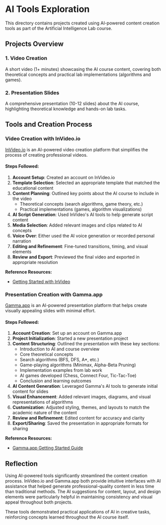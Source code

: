 # AI Tools Exploration

This directory contains projects created using AI-powered content creation tools as part of the Artificial Intelligence Lab course.

## Projects Overview

### 1. Video Creation
A short video (1+ minutes) showcasing the AI course content, covering both theoretical concepts and practical lab implementations (algorithms and games).

### 2. Presentation Slides
A comprehensive presentation (10-12 slides) about the AI course, highlighting theoretical knowledge and hands-on lab tasks.

## Tools and Creation Process

### Video Creation with InVideo.io

[InVideo.io](https://invideo.io/) is an AI-powered video creation platform that simplifies the process of creating professional videos.

#### Steps Followed:
1. **Account Setup**: Created an account on InVideo.io
2. **Template Selection**: Selected an appropriate template that matched the educational content
3. **Content Planning**: Outlined key points about the AI course to include in the video
   - Theoretical concepts (search algorithms, game theory, etc.)
   - Practical implementations (games, algorithm visualizations)
4. **AI Script Generation**: Used InVideo's AI tools to help generate script content
5. **Media Selection**: Added relevant images and clips related to AI concepts
6. **Voice Over**: Either used the AI voice generation or recorded personal narration
7. **Editing and Refinement**: Fine-tuned transitions, timing, and visual elements
8. **Review and Export**: Previewed the final video and exported in appropriate resolution

**Reference Resources:**
- [Getting Started with InVideo](https://help.invideo.io/en/collections/9443399-getting-started)


### Presentation Creation with Gamma.app

[Gamma.app](https://gamma.app/) is an AI-powered presentation platform that helps create visually appealing slides with minimal effort.

#### Steps Followed:
1. **Account Creation**: Set up an account on Gamma.app
2. **Project Initialization**: Started a new presentation project
3. **Content Structuring**: Outlined the presentation with these key sections:
   - Introduction to AI and course overview
   - Core theoretical concepts
   - Search algorithms (BFS, DFS, A*, etc.)
   - Game-playing algorithms (Minimax, Alpha-Beta Pruning)
   - Implementation examples from lab work
   - AI games developed (Chess, Connect Four, Tic-Tac-Toe)
   - Conclusion and learning outcomes
4. **AI Content Generation**: Leveraged Gamma's AI tools to generate initial content for slides
5. **Visual Enhancement**: Added relevant images, diagrams, and visual representations of algorithms
6. **Customization**: Adjusted styling, themes, and layouts to match the academic nature of the content
7. **Review and Refinement**: Edited content for accuracy and clarity
8. **Export/Sharing**: Saved the presentation in appropriate formats for sharing

**Reference Resources:**
- [Gamma.app Getting Started Guide](https://help.gamma.app/en/articles/7838093-how-do-i-create-a-new-presentation-document-or-webpage-in-gamma)

## Reflection

Using AI-powered tools significantly streamlined the content creation process. InVideo.io and Gamma.app both provide intuitive interfaces with AI assistance that helped generate professional-quality content in less time than traditional methods. The AI suggestions for content, layout, and design elements were particularly helpful in maintaining consistency and visual appeal throughout both projects.

These tools demonstrated practical applications of AI in creative tasks, reinforcing concepts learned throughout the AI course itself.
